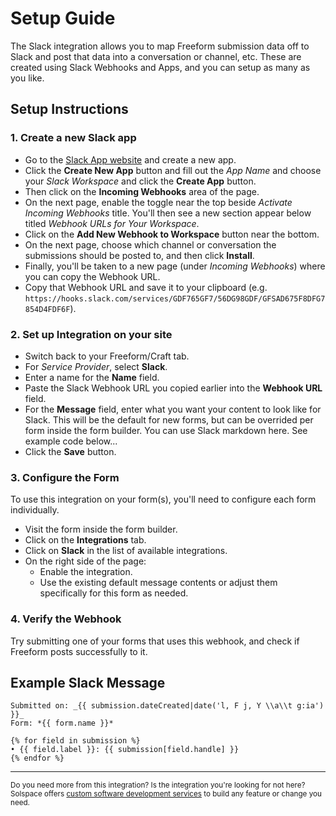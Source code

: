 # Setup Guide
The Slack integration allows you to map Freeform submission data off to Slack and post that data into a conversation or channel, etc. These are created using Slack Webhooks and Apps, and you can setup as many as you like.

## Setup Instructions

### 1. Create a new Slack app

- Go to the [Slack App website](https://api.slack.com/apps/new) and create a new app.
- Click the **Create New App** button and fill out the _App Name_ and choose your _Slack Workspace_ and click the **Create App** button.
- Then click on the **Incoming Webhooks** area of the page.
- On the next page, enable the toggle near the top beside _Activate Incoming Webhooks_ title. You'll then see a new section appear below titled _Webhook URLs for Your Workspace_.
- Click on the **Add New Webhook to Workspace** button near the bottom.
- On the next page, choose which channel or conversation the submissions should be posted to, and then click **Install**.
- Finally, you'll be taken to a new page (under _Incoming Webhooks_) where you can copy the Webhook URL.
- Copy that Webhook URL and save it to your clipboard (e.g. `https://hooks.slack.com/services/GDF765GF7/56DG98GDF/GFSAD675F8DFG7854D4FDF6F`).

### 2. Set up Integration on your site

- Switch back to your Freeform/Craft tab.
- For *Service Provider*, select **Slack**.
- Enter a name for the **Name** field.
- Paste the Slack Webhook URL you copied earlier into the **Webhook URL** field.
- For the **Message** field, enter what you want your content to look like for Slack. This will be the default for new forms, but can be overrided per form inside the form builder. You can use Slack markdown here. See example code below...
- Click the **Save** button.

### 3. Configure the Form

To use this integration on your form(s), you'll need to configure each form individually.

- Visit the form inside the form builder.
- Click on the **Integrations** tab.
- Click on **Slack** in the list of available integrations.
- On the right side of the page:
    - Enable the integration.
    - Use the existing default message contents or adjust them specifically for this form as needed.

### 4. Verify the Webhook

Try submitting one of your forms that uses this webhook, and check if Freeform posts successfully to it.

## Example Slack Message

``` twig
Submitted on: _{{ submission.dateCreated|date('l, F j, Y \\a\\t g:ia') }}_
Form: *{{ form.name }}*

{% for field in submission %}
• {{ field.label }}: {{ submission[field.handle] }}
{% endfor %}
```

---

<small>Do you need more from this integration? Is the integration you're looking for not here? Solspace offers [custom software development services](https://docs.solspace.com/support/premium/) to build any feature or change you need.</small>